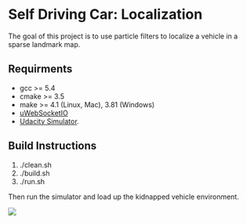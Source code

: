 # Self Driving Car: Localization
The goal of this project is to use particle filters to localize a vehicle in a sparse landmark map.


## Requirments
- gcc >= 5.4
- cmake >= 3.5
- make >= 4.1 (Linux, Mac), 3.81 (Windows)
- [uWebSocketIO](https://github.com/uWebSockets/uWebSockets)
- [Udacity Simulator](https://github.com/udacity/self-driving-car-sim/releases).


## Build Instructions
1. ./clean.sh
2. ./build.sh
3. ./run.sh

Then run the simulator and load up the kidnapped vehicle environment.

![](demo.gif)